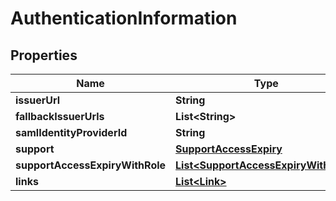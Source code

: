 

# AuthenticationInformation


## Properties

| Name | Type | Description | Notes |
|------------ | ------------- | ------------- | -------------|
|**issuerUrl** | **String** |  |  |
|**fallbackIssuerUrls** | **List&lt;String&gt;** |  |  [optional] |
|**samlIdentityProviderId** | **String** |  |  [optional] |
|**support** | [**SupportAccessExpiry**](SupportAccessExpiry.md) |  |  [optional] |
|**supportAccessExpiryWithRole** | [**List&lt;SupportAccessExpiryWithRole&gt;**](SupportAccessExpiryWithRole.md) |  |  [optional] |
|**links** | [**List&lt;Link&gt;**](Link.md) |  |  [optional] |



